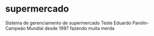 # supermercado
Sistema de gerenciamento de supermercado
Teste
Eduardo Parolin-Campeão Mundial desde 1997 fazendo muita merda

